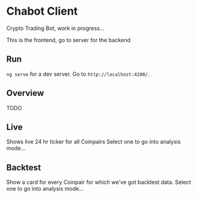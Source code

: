 # Chabot Client

Crypto Trading Bot, work in progress...

This is the frontend, go to server for the backend

## Run

`ng serve` for a dev server. Go to `http://localhost:4200/`.

## Overview

TODO

## Live

Shows live 24 hr ticker for all Coinpairs
Select one to go into analysis mode...

## Backtest

Show a card for every Coinpair for which we've got backtest data.
Select one to go into analysis mode...

